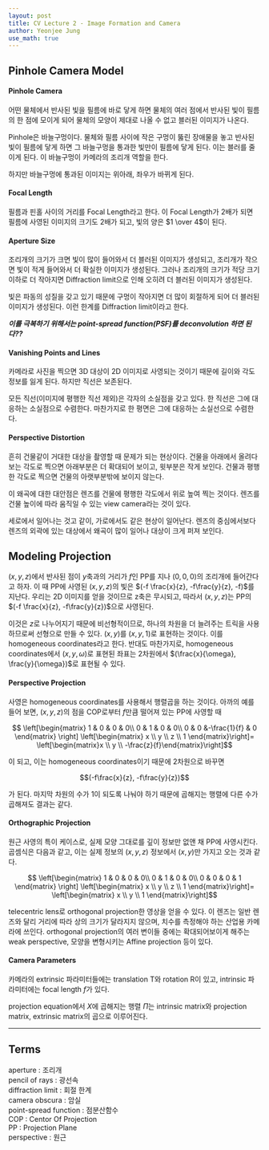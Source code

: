 ```yaml
---
layout: post
title: CV Lecture 2 - Image Formation and Camera
author: Yeonjee Jung
use_math: true
---
```


## Pinhole Camera Model

#### Pinhole Camera
어떤 물체에서 반사된 빛을 필름에 바로 닿게 하면 물체의 여러 점에서 반사된 빛이 필름의 한 점에 모이게 되어 물체의 모양이 제대로 나올 수 없고 블러된 이미지가 나온다.

Pinhole은 바늘구멍이다. 물체와 필름 사이에 작은 구멍이 뚫린 장애물을 놓고 반사된 빛이 필름에 닿게 하면 그 바늘구멍을 통과한 빛만이 필름에 닿게 된다. 이는 블러를 줄이게 된다. 이 바늘구멍이 카메라의 조리개 역할을 한다.

하지만 바늘구멍에 통과된 이미지는 위아래, 좌우가 바뀌게 된다.

#### Focal Length
필름과 핀홀 사이의 거리를 Focal Length라고 한다. 이 Focal Length가 2배가 되면 필름에 사영된 이미지의 크기도 2배가 되고, 빛의 양은 $1 \over 4$이 된다.

#### Aperture Size
조리개의 크기가 크면 빛이 많이 들어와서 더 블러된 이미지가 생성되고, 조리개가 작으면 빛이 적게 들어와서 더 확실한 이미지가 생성된다. 그러나 조리개의 크기가 적당 크기 이하로 더 작아지면 Diffraction limit으로 인해 오히려 더 블러된 이미지가 생성된다.

빛은 파동의 성질을 갖고 있기 때문에 구멍이 작아지면 더 많이 회절하게 되어 더 블러된 이미지가 생성된다. 이런 한계를 Diffraction limit이라고 한다.

**_이를 극복하기 위해서는 point-spread function(PSF)를 deconvolution 하면 된다??_**

#### Vanishing Points and Lines
카메라로 사진을 찍으면 3D 대상이 2D 이미지로 사영되는 것이기 때문에 길이와 각도 정보를 잃게 된다. 하지만 직선은 보존된다.

모든 직선(이미지에 평행한 직선 제외)은 각자의 소실점을 갖고 있다. 한 직선은 그에 대응하는 소실점으로 수렴한다. 마찬가지로 한 평면은 그에 대응하는 소실선으로 수렴한다.

#### Perspective Distortion
흔히 건물같이 거대한 대상을 촬영할 때 문제가 되는 현상이다. 건물을 아래에서 올려다보는 각도로 찍으면 아래부분은 더 확대되어 보이고, 윗부분은 작게 보인다. 건물과 평행한 각도로 찍으면 건물의 아랫부분밖에 보이지 않는다.

이 왜곡에 대한 대안점은 렌즈를 건물에 평행한 각도에서 위로 높여 찍는 것이다. 렌즈를 건물 높이에 따라 움직일 수 있는 view camera라는 것이 있다.

세로에서 일어나는 것고 같이, 가로에서도 같은 현상이 일어난다. 렌즈의 중심에서보다 렌즈의 외곽에 있는 대상에서 왜곡이 많이 일어나 대상이 크게 퍼져 보인다.

## Modeling Projection
$(x, y, z)$에서 반사된 점이 $y$축과의 거리가 $f$인 PP를 지나 $(0, 0, 0)$의 조리개에 들어간다고 하자. 이 때 PP에 사영된 $(x, y, z)$의 빛은 $(-f \frac{x}{z}, -f\frac{y}{z}, -f)$를 지난다. 우리는 2D 이미지를 얻을 것이므로 z축은 무시되고, 따라서 $(x, y, z)$는 PP의 $(-f \frac{x}{z}, -f\frac{y}{z})$으로 사영된다.

이것은 $z$로 나누어지기 때문에 비선형적이므로, 하나의 차원을 더 늘려주는 트릭을 사용하므로써 선형으로 만들 수 있다. $(x, y)$를 $(x, y, 1)$로 표현하는 것이다. 이를 homogeneous coordinates라고 한다. 반대도 마찬가지로, homogeneous coordinates에서 $(x, y, \omega)$로 표현된 좌표는 2차원에서 $(\frac{x}{\omega}, \frac{y}{\omega})$로 표현될 수 있다.

#### Perspective Projection
사영은 homogeneous coordinates를 사용해서 행렬곱을 하는 것이다. 아까의 예를 들어 보면, $(x, y, z)$의 점을 COP로부터 $f$만큼 떨어져 있는 PP에 사영할 때

$$ \left[\begin{matrix}
1 & 0 & 0 & 0\\
0 & 1 & 0 & 0\\
0 & 0 &-\frac{1}{f} & 0
\end{matrix} \right]
\left[\begin{matrix} x \\ y \\ z \\ 1 \end{matrix}\right]=
\left[\begin{matrix}x \\ y \\ -\frac{z}{f}\end{matrix}\right]$$

이 되고, 이는 homogeneous coordinates이기 때문에 2차원으로 바꾸면

$$(-f\frac{x}{z}, -f\frac{y}{z})$$

가 된다. 마지막 차원의 수가 1이 되도록 나눠야 하기 때문에 곱해지는 행렬에 다른 수가 곱해져도 결과는 같다.

#### Orthographic Projection
원근 사영의 특이 케이스로, 실제 모양 그대로를 깊이 정보만 없앤 채 PP에 사영시킨다. 곱셈식은 다음과 같고, 이는 실제 정보의 $(x, y, z)$ 정보에서 $(x, y)$만 가지고 오는 것과 같다.

$$ \left[\begin{matrix}
1 & 0 & 0 & 0\\
0 & 1 & 0 & 0\\
0 & 0 & 0 & 1
\end{matrix} \right]
\left[\begin{matrix} x \\ y \\ z \\ 1 \end{matrix}\right]=
\left[\begin{matrix} x \\ y \\ 1 \end{matrix}\right]$$

telecentric lens로 orthogonal projection한 영상을 얻을 수 있다. 이 렌즈는 일반 렌즈와 달리 거리에 따라 상의 크기가 달라지지 않으며, 치수를 측정해야 하는 산업용 카메라에 쓰인다. orthogonal projection의 여러 변이들 중에는 확대되어보이게 해주는 weak perspective, 모양을 변형시키는 Affine projection 등이 있다.

#### Camera Parameters
카메라의 extrinsic 파라미터들에는 translation T와 rotation R이 있고, intrinsic 파라미터에는 focal length $f$가 있다.

projection equation에서 $X$에 곱해지는 행렬 $\Pi$는 intrinsic matrix와 projection matrix, extrinsic matrix의 곱으로 이루어진다.

---
## Terms
aperture : 조리개  
pencil of rays : 광선속  
diffraction limit : 회절 한계  
camera obscura : 암실  
point-spread function : 점분산함수  
COP : Centor Of Projection  
PP : Projection Plane  
perspective : 원근  
